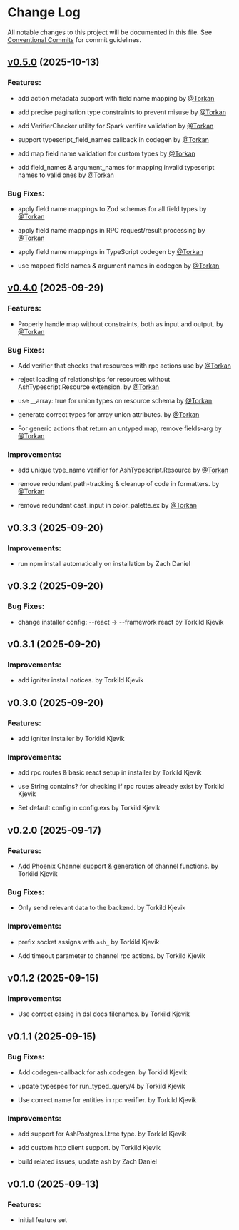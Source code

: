 <!--
SPDX-FileCopyrightText: 2025 ash_typescript contributors <https://github.com/ash-project/ash_typescript/graphs.contributors>

SPDX-License-Identifier: MIT
-->

# Change Log

All notable changes to this project will be documented in this file.
See [Conventional Commits](Https://conventionalcommits.org) for commit guidelines.

<!-- changelog -->

## [v0.5.0](https://github.com/ash-project/ash_typescript/compare/v0.4.0...v0.5.0) (2025-10-13)




### Features:

* add action metadata support with field name mapping by [@Torkan](https://github.com/Torkan)

* add precise pagination type constraints to prevent misuse by [@Torkan](https://github.com/Torkan)

* add VerifierChecker utility for Spark verifier validation by [@Torkan](https://github.com/Torkan)

* support typescript_field_names callback in codegen by [@Torkan](https://github.com/Torkan)

* add map field name validation for custom types by [@Torkan](https://github.com/Torkan)

* add field_names & argument_names for mapping invalid typescript names to valid ones by [@Torkan](https://github.com/Torkan)

### Bug Fixes:

* apply field name mappings to Zod schemas for all field types by [@Torkan](https://github.com/Torkan)

* apply field name mappings in RPC request/result processing by [@Torkan](https://github.com/Torkan)

* apply field name mappings in TypeScript codegen by [@Torkan](https://github.com/Torkan)

* use mapped field names & argument names in codegen by [@Torkan](https://github.com/Torkan)

## [v0.4.0](https://github.com/ash-project/ash_typescript/compare/v0.3.3...v0.4.0) (2025-09-29)




### Features:

* Properly handle map without constraints, both as input and output. by [@Torkan](https://github.com/Torkan)

### Bug Fixes:

* Add verifier that checks that resources with rpc actions use by [@Torkan](https://github.com/Torkan)

* reject loading of relationships for resources without AshTypescript.Resource extension. by [@Torkan](https://github.com/Torkan)

* use __array: true for union types on resource schema by [@Torkan](https://github.com/Torkan)

* generate correct types for array union attributes. by [@Torkan](https://github.com/Torkan)

* For generic actions that return an untyped map, remove fields-arg by [@Torkan](https://github.com/Torkan)

### Improvements:

* add unique type_name verifier for AshTypescript.Resource by [@Torkan](https://github.com/Torkan)

* remove redundant path-tracking & cleanup of code in formatters. by [@Torkan](https://github.com/Torkan)

* remove redundant cast_input in color_palette.ex by [@Torkan](https://github.com/Torkan)

## v0.3.3 (2025-09-20)




### Improvements:

* run npm install automatically on installation by Zach Daniel

## v0.3.2 (2025-09-20)




### Bug Fixes:

* change installer config: --react -> --framework react by Torkild Kjevik

## v0.3.1 (2025-09-20)




### Improvements:

* add igniter install notices. by Torkild Kjevik

## v0.3.0 (2025-09-20)




### Features:

* add igniter installer by Torkild Kjevik

### Improvements:

* add rpc routes & basic react setup in installer by Torkild Kjevik

* use String.contains? for checking if rpc routes already exist by Torkild Kjevik

* Set default config in config.exs by Torkild Kjevik

## v0.2.0 (2025-09-17)




### Features:

* Add Phoenix Channel support & generation of channel functions. by Torkild Kjevik

### Bug Fixes:

* Only send relevant data to the backend. by Torkild Kjevik

### Improvements:

* prefix socket assigns with `ash_` by Torkild Kjevik

* Add timeout parameter to channel rpc actions. by Torkild Kjevik

## v0.1.2 (2025-09-15)




### Improvements:

* Use correct casing in dsl docs filenames. by Torkild Kjevik

## v0.1.1 (2025-09-15)




### Bug Fixes:

* Add codegen-callback for ash.codegen. by Torkild Kjevik

* update typespec for run_typed_query/4 by Torkild Kjevik

* Use correct name for entities in rpc verifier. by Torkild Kjevik

### Improvements:

* add support for AshPostgres.Ltree type. by Torkild Kjevik

* add custom http client support. by Torkild Kjevik

* build related issues, update ash by Zach Daniel

## v0.1.0 (2025-09-13)


### Features:

* Initial feature set

